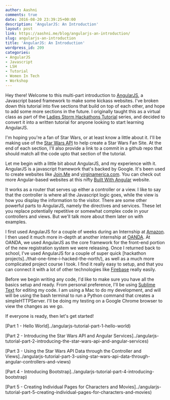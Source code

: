 ```yaml
---
author: Aashni
comments: true
date: 2016-08-20 23:39:25+00:00
description: 'AngularJS: An Introduction'
layout: post
link: https://aashni.me/blog/angularjs-an-introduction/
slug: angularjs-an-introduction
title: 'AngularJS: An Introduction'
wordpress_id: 209
categories:
- AngularJS
- Javascript
- LSH
- Tutorial
- Women In Tech
- Workshop
---
```


Hey there! Welcome to this multi-part introduction to [AngularJS](https://angularjs.org/), a Javascript based framework to make some kickass websites. I've broken down this tutorial into five sections that build on top of each other, and hope to add some more sections in the future. I originally taught this as a virtual class as part of the [Ladies Storm Hackathons Tutorial](https://github.com/Ladies-Storm-Hackathons/Tutorials) series, and decided to convert it into a written tutorial for anyone looking to start learning AngularJS.

I'm hoping you're a fan of Star Wars, or at least know a little about it. I'll be making use of the [Star Wars API](http://swapi.com) to help create a Star Wars Fan Site. At the end of each section, I'll also provide a link to a commit in a github repo that should match all the code upto that section of the tutorial.

Let me begin with a little bit about AngularJS, and my experience with it.
AngularJS is a javascript framework that's backed by Google. It's been used to create websites like [Join.Me](https://www.join.me/) and [virginamerica.com](https://www.virginamerica.com/). You can check out more Angular-based websites at this nifty [Built With Angular](https://builtwith.angularjs.org/) website.

It works as a router that serves up either a controller or a view. I like to say that the controller is where all the Javascript logic goes, while the view is how you display the information to the visitor. There are some other powerful parts to AngularJS, namely the directives and services. These let you replace potentially repetitive or somewhat complex code in your controllers and views. But we'll talk more about them later on with examples.

I first used AngularJS for a couple of weeks during an Internship at [Amazon](http://www.amazon.com). I then used it much more in-depth at another internship at [OANDA](http://www.oanda.com). At OANDA, we used AngularJS as the core framework for the front-end portion of the new registration system we were releasing. Once I returned back to school, I've used AngularJS for a couple of super quick [hackathon projects]../that-one-time-i-hacked-the-north/), as well as a much more complicated project course I took. I find it really easy to setup, and that you can connect it with a lot of other technologies like [Firebase](https://www.firebase.com/) really easily.

Before we begin writing any code, I'd like to make sure you have all the basics setup and ready. From personal preference, I'll be using [Sublime Text](https://www.sublimetext.com) for editing my code.
I am using a Mac to do my development, and will will be using the bash terminal to run a Python command that creates a simpleHTTPServer. I'll be doing my testing on a Google Chrome browser to view the changes as we go. 

If everyone is ready, then let's get started!




[Part 1 - Hello World]../angularjs-tutorial-part-1-hello-world)

[Part 2 - Introducing the Star Wars API and Angular Services]../angularjs-tutorial-part-2-introducing-the-star-wars-api-and-angular-services)

[Part 3 - Using the Star Wars API Data through the Controller and Views]../angularjs-tutorial-part-3-using-star-wars-api-data-through-angular-controllers-and-views)

[Part 4 - Introducing Bootstrap]../angularjs-tutorial-part-4-introducing-bootstrap)

[Part 5 - Creating Individual Pages for Characters and Movies]../angularjs-tutorial-part-5-creating-individual-pages-for-characters-and-movies)

